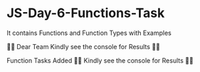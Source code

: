 # JS-Day-6-Functions-Task
It contains Functions and Function Types with Examples

👀👀 Dear Team Kindly see the console for Results 👀👀


Function Tasks Added
👀👀 Kindly see the console for Results 👀👀
